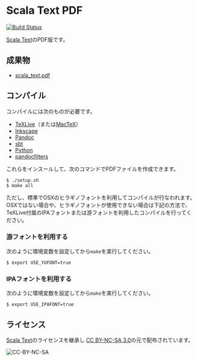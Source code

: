 Scala Text PDF
========================

[![Build Status](https://travis-ci.org/dwango/scala_text_pdf.svg?branch=master)](https://travis-ci.org/dwango/scala_text_pdf)

[Scala Text](https://github.com/dwango/scala_text)のPDF版です。

## 成果物

- [scala_text.pdf](https://dwango.github.io/scala_text_pdf/scala_text.pdf)

## コンパイル

コンパイルには次のものが必要です。

- [TeXLive](https://www.tug.org/texlive/)（または[MacTeX](https://tug.org/mactex/)）
- [Inkscape](https://inkscape.org/ja/)
- [Pandoc](http://pandoc.org/index.html)
- [sbt](http://www.scala-sbt.org/)
- [Python](https://www.python.org/)
- [pandocfilters](https://github.com/jgm/pandocfilters)

これらをインスールして、次のコマンドでPDFファイルを作成できます。

```
$ ./setup.sh
$ make all
```

ただし、標準でOSXのヒラギノフォントを利用してコンパイルが行なわれます。
OSXではない場合や、ヒラギノフォントが使用できない場合は下記の方法で、
TeXLive付属のIPAフォントまたは游フォントを利用したコンパイルを行ってください。

### 游フォントを利用する

次のように環境変数を設定してから`make`を実行してください。

```
$ export USE_YUFONT=true
```

### IPAフォントを利用する

次のように環境変数を設定してから`make`を実行してください。

```
$ export USE_IPAFONT=true
```

## ライセンス

[Scala Text](https://github.com/dwango/scala_text)のライセンスを継承し
[CC BY-NC-SA 3.0](https://creativecommons.org/licenses/by-nc-sa/3.0/deed.ja)の元で配布されています。

![CC-BY-NC-SA](https://licensebuttons.net/l/by-nc-sa/3.0/88x31.png)

